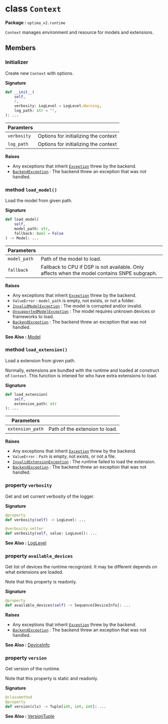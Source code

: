 class `Context`
===================
__Package :__  `optima_v2.runtime`

`Context` manages environment and resource for models and extensions.

## Members
### Initializer
Create new `Context` with options.

__Signature__
``` python
def __init__(
    self,
    /,
    verbosity: LogLevel = LogLevel.Warning,
    log_path: str = "",
): ...
```

| Paramters |   |
| --------- | - |
| `verbosity` | Options for initializing the context |
| `log_path` | Options for initializing the context |

__Raises__

- Any exceptions that inherit [`Exception`](../exceptions/exception.md) threw by the backend.
- [`BackendException`](../exceptions/backend.md) : The backend threw an exception that was not handled.

### method `load_model()`
Load the model from given path.

__Signature__
``` python
def load_model(
    self,
    model_path: str,
    fallback: bool = False
) -> Model: ...
```

| Parameters |   |
| ---------- | - |
| `model_path` | Path of the model to load. |
| `fallback` | Fallback to CPU if DSP is not available. Only affects when the model contains SNPE subgraph. |

__Raises__

- Any exceptions that inherit [`Exception`](../exceptions/exception.md) threw by the backend.
- `ValueError` : `model_path` is empty, not exists, or not a folder.
- [`InvalidModelException`](../exceptions/invalid_model.md) : The model is corrupted and/or invalid.
- [`UnsupportedModelException`](../exceptions/unsupported_model.md) : The model requires unknown devices or frameworks to load.
- [`BackendException`](../exceptions/backend.md) : The backend threw an exception that was not handled.

__See Also :__ [Model](model.md)

### method `load_extension()`
Load a extension from given path.

Normally, extensions are bundled with the runtime and loaded at construct of `Context`.
This function is intened for who have extra extensions to load.

__Signature__
``` python
def load_extension(
    self,
    extension_path: str
): ...
```

| Parameters |   |
| ---------- | - |
| `extension_path` | Path of the extension to load. |

__Raises__

- Any exceptions that inherit [`Exception`](../exceptions/exception.md) threw by the backend.
- `ValueError` : `Path` is empty, not exists, or not a file.
- [`InvalidExtensionException`](../exceptions/invalid_extension.md) : The runtime failed to load the extension.
- [`BackendException`](../exceptions/backend.md) : The backend threw an exception that was not handled.

### property `verbosity`
Get and set current verbosity of the logger.

__Signature__
``` python
@property
def verbosity(self) -> LogLevel: ...

@verbosity.setter
def verbosity(self, value: LogLevel): ...
```

__See Also :__ [LogLevel](../enums/log_level.md)

### property `available_devices`
Get list of devices the runtime recognized. It may be different depends on what extensions are loaded.

Note that this property is readonly.

__Signature__
``` python
@property
def available_devices(self) -> Sequence[DeviceInfo]: ...
```

__Raises__

- Any exceptions that inherit [`Exception`](../exceptions/exception.md) threw by the backend.
- [`BackendException`](../exceptions/backend.md) : The backend threw an exception that was not handled.

__See Also :__ [DeviceInfo](../structs/device_info.md)

### property `version`
Get version of the runtime. 

Note that this property is static and readonly.

__Signature__
``` python
@classmethod
@property
def version(cls) -> Tuple[int, int, int]: ...
```

__See Also :__ [VersionTuple](../typedefs/version_tuple.md)
